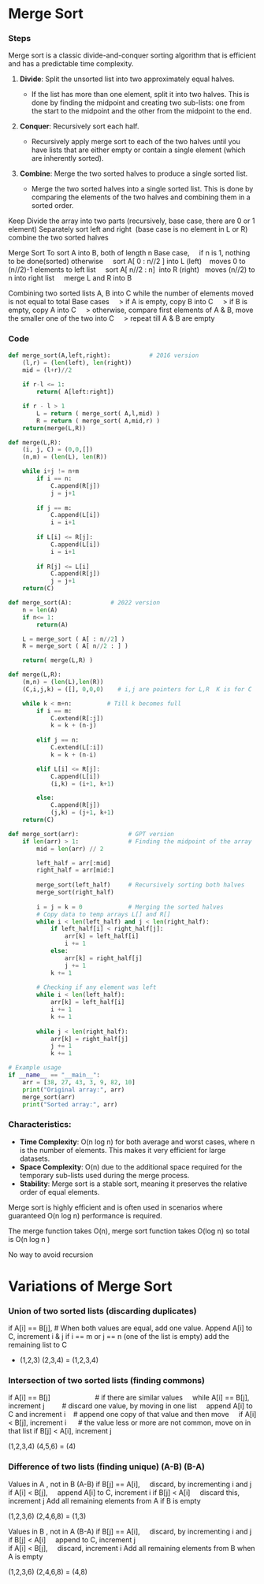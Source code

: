 # Merge Sort

### Steps
Merge sort is a classic divide-and-conquer sorting algorithm that is efficient and has a predictable time complexity.

1. **Divide**:  Split the unsorted list into two approximately equal halves.
    - If the list has more than one element, split it into two halves. This is done by finding the midpoint and creating two sub-lists: one from the start to the midpoint and the other from the midpoint to the end.

2. **Conquer**:  Recursively sort each half.
    - Recursively apply merge sort to each of the two halves until you have lists that are either empty or contain a single element (which are inherently sorted).

3. **Combine**:  Merge the two sorted halves to produce a single sorted list.
    - Merge the two sorted halves into a single sorted list. This is done by comparing the elements of the two halves and combining them in a sorted order.

Keep Divide the array into two parts (recursively, base case, there are 0 or 1 element)
Separately sort left and right  (base case is no element in L or R)
combine the two sorted halves


Merge Sort
To sort A into B, both of length n
Base case,
    if n is 1, nothing to be done(sorted)
otherwise
    sort A[ 0 : n//2 ] into L (left)    moves 0 to (n//2)-1 elements to left list
    sort A[ n//2 : n]  into R (right)   moves (n//2) to n into right list
    merge L and R into B

Combining two sorted lists A, B into C
	while the number of elements moved is not equal to total
	Base cases
    > if A is empty, copy B into C
    > if B is empty, copy A into C
    > otherwise, compare first elements of A & B, move the smaller one of the two into C
    > repeat till A & B are empty

### Code
```python
def merge_sort(A,left,right):           # 2016 version
	(l,r) = (len(left), len(right))
	mid = (l+r)//2
			
	if r-l <= 1:
		return( A[left:right])

	if r - l > 1 
		L = return ( merge_sort( A,l,mid) )
		R = return ( merge_sort( A,mid,r) )
	return(merge(L,R))

def merge(L,R):
	(i, j, C) = (0,0,[])
	(n,m) = (len(L), len(R))

	while i+j != n+m 
		if i == n:
			C.append(R[j])
			j = j+1
	
		if j == m:
			C.append(L[i])
			i = i+1
	
		if L[i] <= R[j]:
			C.append(L[i])
			i = i+1
	
		if R[j] <= L[i]
			C.append(R[j])
			j = j+1
	return(C)
```

```python
def merge_sort(A):           # 2022 version
	n = len(A)
	if n<= 1:
		return(A)

	L = merge_sort ( A[ : n//2] )
	R = merge_sort ( A[ n//2 : ] )

	return( merge(L,R) )

def merge(L,R):
	(m,n) = (len(L),len(R))
	(C,i,j,k) = ([], 0,0,0)    # i,j are pointers for L,R  K is for C

	while k < m+n:          # Till k becomes full
		if i == m:
			C.extend(R[:j])
			k = k + (n-j)
			
		elif j == n:
			C.extend(L[:i])
			k = k + (n-i)

		elif L[i] <= R[j]:
			C.append(L[i])
			(i,k) = (i+1, k+1)

		else:
			C.append(R[j])
			(j,k) = (j+1, k+1)
	return(C)
```


```python
def merge_sort(arr):              # GPT version
    if len(arr) > 1:              # Finding the midpoint of the array
        mid = len(arr) // 2

		left_half = arr[:mid] 
		right_half = arr[mid:]
		
        merge_sort(left_half)     # Recursively sorting both halves
        merge_sort(right_half)
        
        i = j = k = 0             # Merging the sorted halves
        # Copy data to temp arrays L[] and R[]
        while i < len(left_half) and j < len(right_half):
            if left_half[i] < right_half[j]:
                arr[k] = left_half[i]
                i += 1
            else:
                arr[k] = right_half[j]
                j += 1
            k += 1
        
        # Checking if any element was left
        while i < len(left_half):
            arr[k] = left_half[i]
            i += 1
            k += 1
        
        while j < len(right_half):
            arr[k] = right_half[j]
            j += 1
            k += 1

# Example usage
if __name__ == "__main__":
    arr = [38, 27, 43, 3, 9, 82, 10]
    print("Original array:", arr)
    merge_sort(arr)
    print("Sorted array:", arr)

```

### Characteristics:
- **Time Complexity**: O(n log n) for both average and worst cases, where n is the number of elements. This makes it very efficient for large datasets.
- **Space Complexity**: O(n) due to the additional space required for the temporary sub-lists used during the merge process.
- **Stability**: Merge sort is a stable sort, meaning it preserves the relative order of equal elements.

Merge sort is highly efficient and is often used in scenarios where guaranteed O(n log n) performance is required.

The merge function takes O(n), merge sort function takes O(log n)
so total is O(n log n )

No way to avoid recursion


# Variations of Merge Sort

### Union of two sorted lists (discarding duplicates)
if A[i] == B[j],                                         # When both values are equal, add one value.
	Append A[i] to C, increment i & j
    if i == m or  j == n  (one of the list is empty)
		add the remaining list to C

*  (1,2,3) (2,3,4) = (1,2,3,4)

### Intersection of two sorted lists (finding commons)
if A[i] == B[j]                       # if there are similar values
    while A[i] == B[j], increment j          # discard one value, by moving in one list
    append A[i] to C and increment i    # append one copy of that value and then move
    
if A[i] < B[j], increment i      # the value less or more are not common, move on in that list
if B[j] < A[i], increment j              

(1,2,3,4) (4,5,6) = (4)

### Difference of two lists (finding unique) (A-B) (B-A)

Values in A , not in B  (A-B)
if B[j] == A[i],
    discard, by incrementing i and j
if A[i] < B[j],
    append A[i] to C, increment i
if B[j] < A[i]
    discard this, increment j
Add all remaining elements from A if B is empty

(1,2,3,6) (2,4,6,8) = (1,3) 

  
Values in B , not in A  (B-A)
if B[j] == A[i],
    discard, by incrementing i and j
if B[j] < A[i]
    append to C, increment j  
if A[i] < B[j],
    discard, increment i
Add all remaining elements from B when A is empty

(1,2,3,6) (2,4,6,8) = (4,8)

